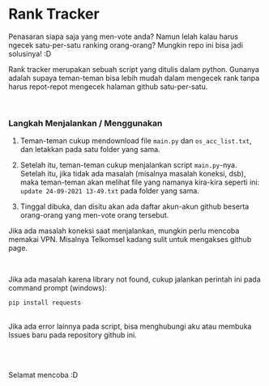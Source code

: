 # Rank Tracker

Penasaran siapa saja yang men-vote anda? Namun lelah kalau harus ngecek satu-per-satu ranking orang-orang? Mungkin repo ini bisa jadi solusinya! :D

Rank tracker merupakan sebuah script yang ditulis dalam python. Gunanya adalah supaya teman-teman bisa lebih mudah dalam mengecek rank tanpa harus repot-repot mengecek halaman github satu-per-satu. 

<br>

### Langkah Menjalankan /  Menggunakan

1. Teman-teman cukup mendownload file `main.py` dan `os_acc_list.txt`, dan letakkan pada satu folder yang sama. 

2. Setelah itu, teman-teman cukup menjalankan script `main.py`-nya. Setelah itu, jika tidak ada masalah (misalnya masalah koneksi, dsb), maka teman-teman akan melihat file yang namanya kira-kira seperti ini: `update 24-09-2021 13-49.txt` pada folder yang sama.
3. Tinggal dibuka, dan disitu akan ada daftar akun-akun github beserta orang-orang yang men-vote orang tersebut.

Jika ada masalah koneksi saat menjalankan, mungkin perlu mencoba memakai VPN. Misalnya Telkomsel kadang sulit untuk mengakses github page.

<br>

Jika ada masalah karena library not found, cukup jalankan perintah ini pada command prompt (windows):

```
pip install requests
```

<br>
Jika ada error lainnya pada script, bisa menghubungi aku atau membuka Issues baru pada repository github ini. 

<br><br>

Selamat mencoba :D


